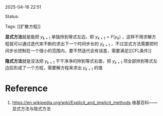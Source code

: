 2025-04-16  22:51

Status:

Tags: [[扩散方程]]

**显式方法**就是能把 $y_{k+1}$ 单独拎到等式左边，即 $y_{k+1} = F(y_{k})$ ，这样不用求解方程就可以通过迭代来不断的求出下一个时间步长的 $y_{k+1}$ ，不过显式方法需要把时间步长控制在一个很小的范围内，要不然迭代会有误差，需要满足[[CFL条件]]

**隐式方法**就是没法把 $y_{k+1}$ 干干净净的拎到等式右面，把 $y_{k+1}$ 项全部拎到等式左边后形成了一个方程，需要解方程来求出 $y_{k+1}$ 的值
# Reference
1. https://en.wikipedia.org/wiki/Explicit_and_implicit_methods 维基百科——显式方法与隐式方法
